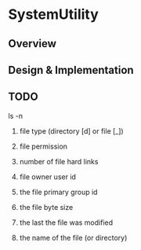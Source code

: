 # SystemUtility


## Overview

## Design & Implementation

## TODO

ls -n

1) file type  (directory [d] or file [_])

2) file permission

3) number of file hard links

4) file owner user id

5) the file primary group id

6) the file byte size

7) the last the file was modified

8) the name of the file (or directory)